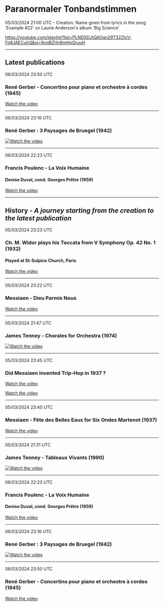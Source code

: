 #  Paranormaler Tonbandstimmen

05/03/2024 21:00 UTC - Creation. Name given from lyrics in the song 'Example #22' on Laurie Anderson's album 'Big Science'

https://youtube.com/playlist?list=PLNDXDJtQAOan29T32ZIcV-Fq8JAECulrQ&si=9cqBZHn8mHpQruuH

<hr/>

## Latest publications
06/03/2024 23:50 UTC
### René Gerber - Concertino pour piano et orchestre à cordes (1945)

[Watch the video](https://youtu.be/aV5COkw1JeA?si=Qf1_6dXA25q-u2qU)

<hr/>

06/03/2024 23:16 UTC 
### René Gerber : 3 Paysages de Bruegel (1942)
[![Watch the video](https://img.youtube.com/vi/zarGjtydLbM/maxresdefault.jpg)](https://youtu.be/zarGjtydLbM?si=nRxL2hn87REGv7x-)
<hr/>

06/03/2024 22:23 UTC 
### Francis Poulenc - La Voix Humaine 
#### Denise Duval, cond. Georges Prêtre (1959)
[Watch the video](https://youtu.be/nJepq2yAnpE?si=t_b_nfpvTNWWpuDC)


<hr/>

## History - *A journey starting from the creation to the latest publication*


05/03/2024 23:23 UTC 
### Ch. M. Widor plays his Toccata from V Symphony Op. 42 No. 1 (1932)
#### Played at St-Sulpice Church, Paris
[Watch the video](https://www.youtube.com/watch?v=J8vz1D_L_OE)
<hr/>


05/03/2024 23:22 UTC 
### Messiaen - Dieu Parmis Nous
[Watch the video](https://youtu.be/1wZnq7S3LPg?si=_IpB2Ju975z9b7vC)

<hr/>

05/03/2024 21:47 UTC 
### James Tenney - Chorales for Orchestra (1974)
[![Watch the video](https://img.youtube.com/vi/a8-qQnwgaO8/maxresdefault.jpg)](https://youtu.be/a8-qQnwgaO8?si=Nl1xa1sLTA4yu4nQ)
<hr/>

05/03/2024 23:45 UTC 
### Did Messiaen invented Trip-Hop in 1937 ?
[Watch the video](https://youtu.be/ooLBuCmV3Vw?si=TVGzjwX64KqszO_r&t=1032)

[Watch the video](https://youtu.be/ooLBuCmV3Vw?si=WLwqNK9MYJzJIhrb&t=440)

<hr/>

05/03/2024 23:40 UTC 
### Messiaen - Fête des Belles Eaux for Six Ondes Martenot (1937)
[Watch the video](https://youtu.be/ooLBuCmV3Vw?si=wTzvCs-RGuBOP_xp)
<hr/>



05/03/2024 21:31 UTC 

### James Tenney - Tableaux Vivants (1990)
[![Watch the video](https://img.youtube.com/vi/G6OvGAXBtJU/maxresdefault.jpg)](https://youtu.be/G6OvGAXBtJU?si=CI9TAxjye2qTVBzK)

<hr/>

06/03/2024 22:23 UTC 
### Francis Poulenc - La Voix Humaine 
#### Denise Duval, cond. Georges Prêtre (1959)
[Watch the video](https://youtu.be/nJepq2yAnpE?si=t_b_nfpvTNWWpuDC)

<hr/>

06/03/2024 23:16 UTC 
### René Gerber : 3 Paysages de Bruegel (1942)
[![Watch the video](https://img.youtube.com/vi/zarGjtydLbM/maxresdefault.jpg)](https://youtu.be/zarGjtydLbM?si=nRxL2hn87REGv7x-)

<hr/>

06/03/2024 23:50 UTC
### René Gerber - Concertino pour piano et orchestre à cordes (1945)

[Watch the video](https://youtu.be/aV5COkw1JeA?si=Qf1_6dXA25q-u2qU)
